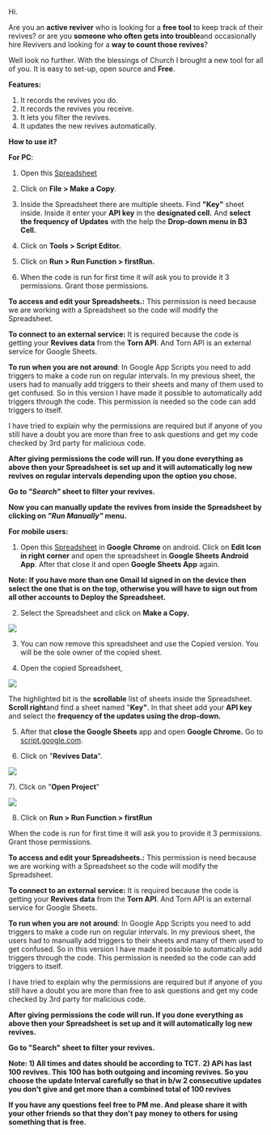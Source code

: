 Hi. 


Are you an **active reviver** who is looking for a **free tool** to keep track of their revives? or are you **someone who often gets into trouble**and occasionally hire Revivers and looking for a **way to count those revives**?


Well look no further. With the blessings of Church I brought a new tool for all of you. It is easy to set-up, open source and **Free**.

**Features:**
1) It records the revives you do.
2) It records the revives you receive.
3) It lets you filter the revives.
4) It updates the new revives automatically.


**How to use it?**

**For PC**: 

1) Open this [Spreadsheet
](https://docs.google.com/spreadsheets/d/1NO6hTa44xGm7_mIlKqqLFUrhvIgzgZp-ubxJCZKCpZk/edit?usp=drivesdk)
2) Click on **File > Make a Copy**.

3) Inside the Spreadsheet there are multiple sheets. Find **"Key"** sheet inside. Inside it enter your **API key** in the **designated cell.** And  **select the frequency of Updates** with the help the **Drop-down menu in B3 Cell.**
4) Click on **Tools > Script Editor.**
5) Click on **Run > Run Function > firstRun.**
6) When the code is run for first time it will ask you to provide it 3  permissions.  Grant those permissions. 

  **To access and edit your Spreadsheets.:** This permission is need because we are working with a Spreadsheet so the code will modify the Spreadsheet.

**To connect to an external service:** It is required because the code is getting your **Revives data** from the **Torn API**. And Torn API is an external service for Google Sheets.

**To run when you are not around**: In Google App Scripts you need to add triggers to make a code run on regular intervals. In my previous sheet, the users had to manually add triggers to their sheets and many of them used to get confused. So in this version I have made it possible to automatically add triggers through the code. This permission is needed so the code can add triggers to itself.

I have tried to explain why the permissions are required but if anyone of you still have a doubt you are more than free to ask questions and get my code checked by 3rd party for malicious code.


 **After giving permissions the code will run. If you done everything as above then your Spreadsheet is set up and it will automatically log new revives on regular intervals depending upon the option you chose.**

**Go to ***"Search"*** sheet to filter your revives.**

**Now you can manually update the revives from inside the Spreadsheet by clicking on ***"Run Manually"*** menu.**


**For mobile users:**

1) Open this [Spreadsheet](https://docs.google.com/spreadsheets/d/1NO6hTa44xGm7_mIlKqqLFUrhvIgzgZp-ubxJCZKCpZk/edit?usp=drivesdk) in **Google Chrome** on android. Click on **Edit Icon in right corner** and open the spreadsheet in **Google Sheets Android App**. After that close it and open **Google Sheets App** again. 


**Note: If you have more than one Gmail Id signed in on the device then select the one that is on the top, otherwise you will have to sign out from all other accounts to Deploy the Spreadsheet.**



2) Select the Spreadsheet and click on **Make a Copy.**

![](https://i.gyazo.com/e4a924002f785cd27e107121d9913c2c.jpg)



3)  You can now remove this spreadsheet and use the Copied version. You will be the sole owner of the copied sheet.

4) Open the copied Spreadsheet, 


![](https://i.gyazo.com/5705c2b85ccdd09e7de80cd6d13c2c8d.jpg)



The highlighted bit is the **scrollable** list of sheets inside the Spreadsheet. **Scroll right**and find a sheet named "**Key"**. In that sheet add your **API key** and select the **frequency of the updates using the drop-down.**

5) After that **close the Google Sheets** app and open **Google Chrome.** Go to [script.google.com](https://script.google.com/home).

6) Click on "**Revives Data**".


![](https://i.gyazo.com/cd561f6f91bae213bf97b968230e4441.jpg)





7). Click on "**Open Project**"


![](https://i.gyazo.com/b9dc3c4cfc1a4a3b79a95cacb2eb1209.jpg)


8) Click on **Run > Run Function > firstRun**

When the code is run for first time it will ask you to provide it 3  permissions.  Grant those permissions. 

  **To access and edit your Spreadsheets.:** This permission is need because we are working with a Spreadsheet so the code will modify the Spreadsheet.

**To connect to an external service:** It is required because the code is getting your **Revives data** from the **Torn API**. And Torn API is an external service for Google Sheets.

**To run when you are not around**: In Google App Scripts you need to add triggers to make a code run on regular intervals. In my previous sheet, the users had to manually add triggers to their sheets and many of them used to get confused. So in this version I have made it possible to automatically add triggers through the code. This permission is needed so the code can add triggers to itself.

I have tried to explain why the permissions are required but if anyone of you still have a doubt you are more than free to ask questions and get my code checked by 3rd party for malicious code.


**After giving permissions the code will run. If you done everything as above then your Spreadsheet is set up and it will automatically log new revives.**

**Go to "Search" sheet to filter your revives.**




**Note: 1) All times and dates should be according to TCT.**
**2) APi has last 100 revives. This 100 has both outgoing and incoming revives. So you choose the update Interval carefully so that in b/w 2 consecutive updates you don't give  and get more than a combined total of 100 revives**



**If you have any questions feel free to PM me. And please share it with your other friends so that they don't pay money to others for using something that is free.**
